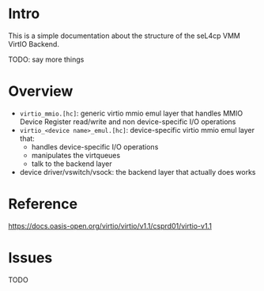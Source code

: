 <!--
     Copyright 2023, UNSW (ABN 57 195 873 179)

     SPDX-License-Identifier: CC-BY-SA-4.0
-->

# Intro

This is a simple documentation about the structure of the seL4cp VMM VirtIO Backend.

TODO: say more things

# Overview

- `virtio_mmio.[hc]`: generic virtio mmio emul layer that handles MMIO Device Register read/write and non device-specific I/O operations
- `virtio_<device name>_emul.[hc]`: device-specific virtio mmio emul layer that:
     * handles device-specific I/O operations
     * manipulates the virtqueues
     * talk to the backend layer
- device driver/vswitch/vsock: the backend layer that actually does works

# Reference

https://docs.oasis-open.org/virtio/virtio/v1.1/csprd01/virtio-v1.1

# Issues

TODO